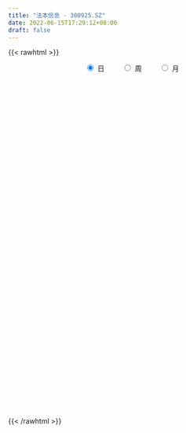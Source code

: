 ```yaml
---
title: "法本信息 - 300925.SZ"
date: 2022-06-15T17:29:12+08:00
draft: false
---
```

{{< rawhtml >}}
    <div style="text-align: center">
        <label style="padding: 1rem;"><input style="margin-right: .5rem" type="radio" name="period" value="D" checked onclick="period_change(this)">日</label>
        <label style="padding: 1rem;"><input style="margin-right: .5rem" type="radio" name="period" value="W" onclick="period_change(this)">周</label>
        <label style="padding: 1rem;"><input style="margin-right: .5rem" type="radio" name="period" value="M" onclick="period_change(this)">月</label>
    </div>
    <div id="chart" style="height: 700px;"></div> 
    <script type="text/javascript">
        const D_v = [207896.68,174817.12,148093.32,146045.21,165649.69,161108.95,150176.56,139137.5,108445.48,132037.61,100161.33,89205.32,120179.38,110803.03,100500.74,83157.66,73450.36,63884.73,59004.46,83730.38,90062.69,79339.69,71621.1,71728.54,57271.54,49380.94,49226.1,33245.66,37913.67,32388.9,42125.03,38982.48,42253.44,33109.61,24065.48,37296.5,38589.13,39607.46,24777.38,20858.02,27628.02,21598.95,38024.36,52899.05,54240.46,38709.6,31740.73,42705.75,23941.52,26447.12,29900.02,54252.5,37820.99,67567.23,46181.24,36465.46,29708.9,47194.31,35496.23,31283.47,38240.86,67479.76,42740.87,55737.25,50463.54,30950.82,28956.56,22575.37,21804.54,25069.6,16896.29,23294.7,27629.85,18425.0,20154.91,27046.75,13656.92,15040.49,13787.32,30206.22,15800.63,12204.84,12249.68,18734.75,13211.59,11597.52,16103.49,11303.65,22767.31,16037.0,20673.91,14384.1,13470.08,28335.27,23305.36,27908.78,24034.43,19356.02,22059.67,31735.79,22766.23,20660.29,28854.86,17201.53,32945.82,20774.18,80450.16,128494.94,148588.81,182882.13,128214.28,105859.19,97812.8,148048.11,143804.79,106037.55,92586.36,67436.59,71423.39,69164.38,89143.63,49835.66,38379.69,66922.3,45777.26,79552.86,64186.08,61814.45,59217.74,79361.58,47888.28,36988.89,26449.49,21540.68,42125.76,34445.0,71436.09,52763.13,35242.55,31370.76,30752.82,137239.99,207104.7,221593.45,162848.48,121630.95,134893.13,97024.18,93570.76,68677.55,96982.0,73741.74,106257.65,96053.12,66937.08,56590.32,41372.82,57562.02,45536.15,35106.53,46778.47,70161.35,73760.03,57550.5,54810.59,113260.3,87233.41,99490.92,69246.89,69170.35,110436.42,69424.5,61980.31,70260.51,52017.21,80097.7,62298.04,52563.59,47303.95,51294.4,33147.01,87034.75,64736.94,59597.49,79378.34,53235.06,70533.69,73066.11,84166.39,125189.6,70296.93,60555.98,107290.91,92774.01,64272.7,44483.15,66699.36,58617.71,52836.62,46737.3,36678.34,48482.08,30761.26,34144.37,114843.04,156916.32,199505.14,155229.34,152263.94,152351.9,138437.56,112755.12,83611.1,119594.66,77589.65,72996.35,155172.23,111159.75,86684.82,83003.68,51216.38,72112.34,96545.14,107683.27,66965.27,46716.22,42873.08,39376.21,40954.58,41337.77,29177.73,55621.39,51428.36,45071.28,59778.34,25719.68,23688.66,26649.87,41485.4,29258.67,31151.52,23226.68,27631.4,47131.06,32453.7,26551.39,33803.74,41595.01,46704.46,30014.91,21966.0,18771.98,36688.08,24263.34,46976.35,53058.98,65219.7,54882.45,82132.13,61044.41,63979.13,39008.11,47851.88,29634.66,21643.0,21401.83,31286.44,20951.54,25754.43,16548.89,15876.83,18815.66,20004.9,23551.41,34322.8,22151.8,23581.03,32433.51,16050.03,15776.3,13206.32,16047.01,26094.08,21546.11,18377.0,20928.31,21545.47,19919.83,23533.26,17288.22,25999.88,25569.21,36793.31,19241.76,17063.95,16328.59,13384.19,15127.4,13847.03,31913.58,87871.03,59839.69,68910.94,34353.59,22625.0,37940.87,69262.78,42753.26,25610.16,39890.75,28069.47,32034.92,17023.96,48652.23,24625.4,27616.35,19624.34,37597.96,47501.09,32206.9,27028.6,25947.25,20998.35,36548.93,28042.68,25164.06,27304.1,19003.95,15245.36,19316.78,20454.01,21979.44,19101.15,17170.34,20712.16,31589.94,21882.27,21365.81,21676.45,20280.68,22484.8,21384.67,24698.58,30248.48,20035.63,19925.05,21679.9,21851.02,19840.75,23543.03,23722.34]
const D_histogram = [0.0,-0.3771623932,-0.5342171184,-0.5349274915,-0.3923536186,0.1850836666,0.9807803185,1.2962479621,1.4686387256,0.8707963991,0.181388209,-0.1691153939,0.1729609686,0.3826128823,0.3665751544,0.0310334746,-0.1739034453,-0.4587862078,-0.5467778408,-0.3708477735,-0.7149794184,-0.8797537153,-0.8442480505,-1.0130851612,-1.165461701,-1.3555891717,-1.5831251552,-1.6813640178,-1.5855571458,-1.4882355704,-1.1868196753,-0.8631127442,-0.6387154697,-0.509845437,-0.3768823146,-0.202154337,-0.2154406134,-0.0352292144,0.0482123334,0.1354394606,0.1116680031,0.1616297986,0.2675822344,0.3494957822,0.4776219758,0.5094836753,0.4609464263,0.2556586348,0.1256746868,0.1036622787,0.1266294639,0.246495825,0.3813225309,0.6018284573,0.5880513544,0.5818890412,0.5475874945,0.6283014666,0.621641182,0.6127555406,0.4337038392,0.5284500153,0.5831433235,0.668524659,0.5967479594,0.4888587959,0.346922144,0.2515599911,0.2236388794,0.0921618315,0.0313717986,0.0633127698,0.0092436466,-0.0499728951,-0.1021776685,-0.2165793109,-0.2607275559,-0.3294095412,-0.3025420868,-0.2324593924,-0.2162918014,-0.1551378086,-0.103100952,-0.0024736891,0.0461203165,0.0849754545,0.029342086,0.0334828169,0.1079806023,0.1471205765,0.2140423444,0.2095037139,0.2250295284,0.2945624065,0.3508716352,0.397693713,0.4052142114,0.3542364304,0.3641845201,0.4135209262,0.3895662297,0.3844977751,0.2859952308,0.2266156236,0.1790375503,0.10456644,0.3328023015,0.9984220722,-0.2196438591,-0.7747773866,-1.1413541971,-1.4585504536,-1.5078635953,-1.2588065433,-1.0652200381,-0.9632612706,-0.9448567329,-0.854465553,-0.790030396,-0.7025978248,-0.7179665353,-0.6574808997,-0.5294254487,-0.3581429908,-0.2279179156,-0.0557054649,0.0688291449,0.2180599794,0.2678745009,0.3370323965,0.3111743693,0.2672517986,0.2602869893,0.2481786769,0.2897133256,0.3237421146,0.200573147,0.0506074388,-0.063735477,-0.1572695256,-0.1476218281,0.1524434306,0.6720662618,1.0293071922,1.1960504104,1.1815104028,1.0137624696,0.8681507426,0.7318572508,0.5794393322,0.430604218,0.2736047155,0.2371571834,0.1021408261,-0.0278229763,-0.1643361963,-0.2929564239,-0.2675440713,-0.229272415,-0.2233532764,-0.2796329509,-0.221338513,-0.2022726851,-0.1209028324,-0.0963694399,0.1027099921,0.193113923,0.2912713193,0.3559319896,0.3117955613,0.3708252645,0.3731533784,0.2757900118,0.2199728795,0.1715609566,0.1937549501,0.1603191093,0.0455396806,-0.022413764,-0.1505780608,-0.2028440726,-0.0977608178,-0.0556931886,0.0156367555,0.1111055284,0.1105088668,0.1286135611,0.0257333011,0.1471941243,0.206644702,0.254911632,0.2196673274,0.1283212841,0.1505357186,0.0790468223,0.0519494516,0.0680178008,-0.020043803,-0.1916843842,-0.2116322043,-0.21474597,-0.2634535191,-0.2463253149,-0.2163487717,-0.0677165442,0.1342478509,0.4149060742,0.6047853974,0.6785708006,0.7916007324,0.7817382568,0.7025189415,0.5842942574,0.3801172019,0.2212485292,0.1088129874,0.2736340051,0.2577166443,0.2334239641,0.0859223832,-0.0355412119,-0.0902021859,-0.0782235578,-0.2897694752,-0.4796947076,-0.6392754079,-0.6806694921,-0.6736212905,-0.6305773255,-0.6276942696,-0.5836097688,-0.4732003368,-0.3610287634,-0.333220332,-0.406850619,-0.4499288838,-0.4463233081,-0.3953981854,-0.4186907362,-0.4084686221,-0.3608906269,-0.3126300926,-0.2395938635,-0.1115534712,-0.0027204422,0.0692294777,0.122428554,0.0874168284,-0.0210310627,-0.0510735134,-0.0570850899,-0.0514183947,-0.0526517356,-0.0746178204,-0.0016817212,0.0158748954,0.1202941108,0.1540700866,0.2116459292,0.2838293457,0.1329085683,-0.0143093807,-0.1827271017,-0.2466971934,-0.2731946756,-0.248666279,-0.1743677858,-0.1419330443,-0.1313708901,-0.1379631979,-0.1278441456,-0.0851536289,-0.074507729,-0.0211555442,0.0753608197,0.1062701456,0.154184326,0.1179962261,0.1009219791,0.077985841,0.0836708432,0.1010627118,0.0646615607,-0.0017806515,-0.0727159467,-0.1521557894,-0.1973152407,-0.1983878768,-0.1489831733,-0.1525153511,-0.1695492654,-0.1063362241,-0.0067463189,0.0695953039,0.1214611881,0.145417774,0.1675248413,0.153746769,0.1478427377,0.1959861395,0.3056674552,0.367062933,0.4400874378,0.4370739516,0.3938594139,0.3529805704,0.4055251997,0.3100069307,0.241496334,0.0806355545,0.010539133,-0.0226299335,-0.055114006,-0.1708559224,-0.2685077808,-0.3758935047,-0.452261674,-0.6151972346,-0.63992953,-0.5599674204,-0.5155795552,-0.4123159259,-0.3053415558,-0.1849987874,-0.0864145952,-0.0026101871,0.0566943193,0.1133591199,0.1651405732,0.1909869052,0.1949583404,0.1998827148,0.2104342458,0.2202891355,0.2433667533,0.1689448802,0.1390367351,0.1159436915,0.1063648342,0.1176414758,0.1417688477,0.1685338321,0.2040993063,0.2485947623,0.2632412263,0.255258442,0.2067635261,0.2064231023,0.2051798681,0.1780794069,0.1511031481]
const D_fast = [0.0,-0.4714529915,-0.7620619963,-0.8965042422,-0.852018774,-0.2283105722,0.8125811594,1.4521107934,1.9916612384,1.6115180117,0.9674568738,0.5746744225,0.9599910271,1.2652961614,1.340902222,1.0131189109,0.7647061297,0.3651268153,0.1404407221,0.2236588459,-0.2992176536,-0.6839303793,-0.8594867271,-1.281595128,-1.7253370931,-2.2543618567,-2.877679129,-3.3962589961,-3.6968414106,-3.9715787278,-3.9668677514,-3.8589390065,-3.7942205993,-3.792811926,-3.7540693821,-3.6298799888,-3.6970264186,-3.5256223232,-3.4301276921,-3.3090406997,-3.3048951564,-3.2145259113,-3.0416779168,-2.8723904235,-2.6248587359,-2.4656261176,-2.39892676,-2.5402998929,-2.6388651691,-2.6349620075,-2.5803374564,-2.398847139,-2.1686898004,-1.7977267597,-1.6644910239,-1.5251810768,-1.4225857499,-1.1847964111,-1.0360464003,-0.8917431565,-0.9623688981,-0.7355102183,-0.5350310791,-0.2825185789,-0.2051082886,-0.1907827531,-0.2459888691,-0.2784610241,-0.250472416,-0.358909006,-0.4118560893,-0.3640869256,-0.4158451372,-0.4875549026,-0.5653040931,-0.7338505633,-0.8431806973,-0.9942150678,-1.0429831351,-1.0310152889,-1.0689206483,-1.0465511076,-1.020289489,-0.9202806484,-0.8601565636,-0.800057562,-0.848355409,-0.8358439739,-0.7343510379,-0.6584309195,-0.5379985656,-0.4901612676,-0.418378071,-0.2752045913,-0.1311774538,0.0150680523,0.1238921035,0.1614734301,0.2624676498,0.4151842875,0.4886211485,0.5796771376,0.552673401,0.5499476996,0.547129014,0.4987995137,0.8102359506,1.7254612393,0.4524843432,-0.296343531,-0.9482588907,-1.6300927606,-2.0563718011,-2.1220163849,-2.1947348892,-2.3335914394,-2.5514010849,-2.6746262933,-2.8076987353,-2.8959156202,-3.0907759646,-3.1946605539,-3.1989614651,-3.117214755,-3.0439691586,-2.8856830742,-2.7439411782,-2.5401953487,-2.4234122021,-2.2699962073,-2.2180606422,-2.1951702633,-2.1370633253,-2.0871269684,-1.9731639883,-1.8581996707,-1.9312253515,-2.0685392001,-2.1988159851,-2.3316674151,-2.3589251746,-2.0207490583,-1.3331096617,-0.7185419331,-0.2527861124,0.0280514807,0.1137441649,0.1851701236,0.2318409445,0.224282859,0.1830987993,0.0945004756,0.1173422394,0.0078610886,-0.1290584579,-0.306655727,-0.5085150606,-0.5499887258,-0.5690351732,-0.6189543537,-0.745142266,-0.7421824563,-0.7736847997,-0.722540655,-0.7220996226,-0.4973426926,-0.3586602809,-0.1876850548,-0.034041387,-0.000228925,0.1515070943,0.2471235528,0.2187076891,0.2178837767,0.2123620929,0.2829948239,0.2896387605,0.186244252,0.1126873664,-0.0531214456,-0.1560984756,-0.0754554253,-0.0473110933,0.0279280397,0.1511731948,0.1782037499,0.2284618344,0.1320148997,0.2902742539,0.4013860072,0.5133808452,0.5330533724,0.4737876502,0.5336360143,0.4819088236,0.4677988158,0.5008716152,0.4077990607,0.1882373834,0.1153815122,0.058581254,-0.0559896748,-0.1004427994,-0.1245534491,0.0071496424,0.2426760002,0.627060742,0.9681364145,1.2115645179,1.5224946329,1.7080667214,1.8044771416,1.8323260218,1.7231782668,1.6196217263,1.5343894314,1.7676189503,1.8161307507,1.8501940615,1.7241730763,1.5938241783,1.5166126579,1.5090353965,1.2250471102,0.9151982009,0.5957986486,0.3842371914,0.2228800704,0.108279704,-0.0457608075,-0.1475787489,-0.1554694011,-0.1335550185,-0.1890516702,-0.3643946119,-0.5199550976,-0.6279303489,-0.6758547726,-0.8038200074,-0.8957150488,-0.9383597104,-0.9682566992,-0.955118936,-0.8549669115,-0.746813993,-0.6575567037,-0.5737504889,-0.5869080074,-0.7006136642,-0.7434244932,-0.7637073422,-0.7708952456,-0.7852915204,-0.8259120603,-0.7533963914,-0.7318710509,-0.5973783078,-0.5250848104,-0.4145974856,-0.2714567326,-0.389150368,-0.5399456621,-0.7540451586,-0.8796895486,-0.9744856997,-1.0121238728,-0.9814173261,-0.9844658457,-1.006746414,-1.0478295213,-1.0696715053,-1.0482693959,-1.0562504282,-1.0081871295,-0.8928305607,-0.8353536984,-0.7488934365,-0.7555824799,-0.7474262321,-0.7508659099,-0.724263197,-0.6816056504,-0.7018414114,-0.7687287864,-0.8578430683,-0.9753218583,-1.0698101198,-1.1204797251,-1.1083208149,-1.1499818305,-1.2094030611,-1.1727740759,-1.0748707504,-0.9811303016,-0.8988991204,-0.838588091,-0.7745998134,-0.7499411934,-0.7188845403,-0.6217446036,-0.4356464241,-0.2824852131,-0.0994388487,0.0068161529,0.0620664687,0.1094327678,0.263358697,0.2453421607,0.2372056476,0.0965037566,0.0290421184,-0.0097844315,-0.0560470055,-0.2145029025,-0.379281706,-0.5806408062,-0.770074394,-1.0868092632,-1.2715239411,-1.3315536866,-1.4160607102,-1.4158760624,-1.3852370813,-1.3111440097,-1.2341634663,-1.151011605,-1.0775335188,-0.9925289382,-0.8994623416,-0.8258692833,-0.773158263,-0.7182632098,-0.6551031174,-0.5901759439,-0.5062566377,-0.5384422908,-0.5335912521,-0.5276983728,-0.5106860216,-0.469999011,-0.4104294272,-0.3415309848,-0.254940684,-0.1482965374,-0.0678397668,-0.0120079407,-0.008811975,0.0424533767,0.0925051095,0.1099245001,0.1207240283]
const D_slow = [0.0,-0.0942905983,-0.2278448779,-0.3615767507,-0.4596651554,-0.4133942388,-0.1681991591,0.1558628314,0.5230225128,0.7407216126,0.7860686648,0.7437898164,0.7870300585,0.8826832791,0.9743270677,0.9820854363,0.938609575,0.823913023,0.6872185628,0.5945066195,0.4157617649,0.195823336,-0.0152386766,-0.2685099669,-0.5598753921,-0.8987726851,-1.2945539738,-1.7148949783,-2.1112842648,-2.4833431574,-2.7800480762,-2.9958262622,-3.1555051297,-3.2829664889,-3.3771870676,-3.4277256518,-3.4815858052,-3.4903931088,-3.4783400254,-3.4444801603,-3.4165631595,-3.3761557098,-3.3092601512,-3.2218862057,-3.1024807117,-2.9751097929,-2.8598731863,-2.7959585276,-2.7645398559,-2.7386242863,-2.7069669203,-2.645342964,-2.5500123313,-2.399555217,-2.2525423784,-2.1070701181,-1.9701732444,-1.8130978778,-1.6576875823,-1.5044986971,-1.3960727373,-1.2639602335,-1.1181744026,-0.9510432379,-0.801856248,-0.679641549,-0.592911013,-0.5300210153,-0.4741112954,-0.4510708375,-0.4432278879,-0.4273996954,-0.4250887838,-0.4375820076,-0.4631264247,-0.5172712524,-0.5824531414,-0.6648055267,-0.7404410484,-0.7985558965,-0.8526288468,-0.891413299,-0.917188537,-0.9178069593,-0.9062768801,-0.8850330165,-0.877697495,-0.8693267908,-0.8423316402,-0.8055514961,-0.75204091,-0.6996649815,-0.6434075994,-0.5697669978,-0.482049089,-0.3826256607,-0.2813221079,-0.1927630003,-0.1017168703,0.0016633613,0.0990549187,0.1951793625,0.2666781702,0.3233320761,0.3680914637,0.3942330737,0.477433649,0.7270391671,0.6721282023,0.4784338557,0.1930953064,-0.171542307,-0.5485082058,-0.8632098416,-1.1295148512,-1.3703301688,-1.606544352,-1.8201607403,-2.0176683393,-2.1933177955,-2.3728094293,-2.5371796542,-2.6695360164,-2.7590717641,-2.816051243,-2.8299776093,-2.812770323,-2.7582553282,-2.691286703,-2.6070286038,-2.5292350115,-2.4624220619,-2.3973503145,-2.3353056453,-2.2628773139,-2.1819417853,-2.1317984985,-2.1191466388,-2.1350805081,-2.1743978895,-2.2113033465,-2.1731924889,-2.0051759234,-1.7478491254,-1.4488365228,-1.1534589221,-0.9000183047,-0.682980619,-0.5000163063,-0.3551564733,-0.2475054187,-0.1791042399,-0.119814944,-0.0942797375,-0.1012354816,-0.1423195307,-0.2155586367,-0.2824446545,-0.3397627582,-0.3956010773,-0.4655093151,-0.5208439433,-0.5714121146,-0.6016378227,-0.6257301827,-0.6000526846,-0.5517742039,-0.4789563741,-0.3899733767,-0.3120244863,-0.2193181702,-0.1260298256,-0.0570823227,-0.0020891028,0.0408011364,0.0892398739,0.1293196512,0.1407045714,0.1351011304,0.0974566152,0.046745597,0.0223053925,0.0083820954,0.0122912843,0.0400676664,0.0676948831,0.0998482733,0.1062815986,0.1430801297,0.1947413052,0.2584692132,0.313386045,0.3454663661,0.3831002957,0.4028620013,0.4158493642,0.4328538144,0.4278428636,0.3799217676,0.3270137165,0.273327224,0.2074638442,0.1458825155,0.0917953226,0.0748661865,0.1084281493,0.2121546678,0.3633510172,0.5329937173,0.7308939004,0.9263284646,1.1019582,1.2480317644,1.3430610648,1.3983731971,1.425576444,1.4939849453,1.5584141063,1.6167700974,1.6382506932,1.6293653902,1.6068148437,1.5872589543,1.5148165855,1.3948929085,1.2350740566,1.0649066835,0.8965013609,0.7388570295,0.5819334621,0.4360310199,0.3177309357,0.2274737449,0.1441686619,0.0424560071,-0.0700262138,-0.1816070409,-0.2804565872,-0.3851292712,-0.4872464268,-0.5774690835,-0.6556266066,-0.7155250725,-0.7434134403,-0.7440935509,-0.7267861814,-0.6961790429,-0.6743248358,-0.6795826015,-0.6923509798,-0.7066222523,-0.719476851,-0.7326397849,-0.7512942399,-0.7517146702,-0.7477459464,-0.7176724187,-0.679154897,-0.6262434147,-0.5552860783,-0.5220589362,-0.5256362814,-0.5713180569,-0.6329923552,-0.7012910241,-0.7634575938,-0.8070495403,-0.8425328014,-0.8753755239,-0.9098663234,-0.9418273598,-0.963115767,-0.9817426992,-0.9870315853,-0.9681913804,-0.941623844,-0.9030777625,-0.873578706,-0.8483482112,-0.8288517509,-0.8079340401,-0.7826683622,-0.766502972,-0.7669481349,-0.7851271216,-0.8231660689,-0.8724948791,-0.9220918483,-0.9593376416,-0.9974664794,-1.0398537957,-1.0664378518,-1.0681244315,-1.0507256055,-1.0203603085,-0.984005865,-0.9421246547,-0.9036879624,-0.866727278,-0.8177307431,-0.7413138793,-0.6495481461,-0.5395262866,-0.4302577987,-0.3317929452,-0.2435478026,-0.1421665027,-0.06466477,-0.0042906865,0.0158682021,0.0185029854,0.012845502,-0.0009329995,-0.0436469801,-0.1107739253,-0.2047473015,-0.31781272,-0.4716120286,-0.6315944111,-0.7715862662,-0.900481155,-1.0035601365,-1.0798955255,-1.1261452223,-1.1477488711,-1.1484014179,-1.1342278381,-1.1058880581,-1.0646029148,-1.0168561885,-0.9681166034,-0.9181459247,-0.8655373632,-0.8104650793,-0.749623391,-0.707387171,-0.6726279872,-0.6436420643,-0.6170508558,-0.5876404868,-0.5521982749,-0.5100648169,-0.4590399903,-0.3968912997,-0.3310809931,-0.2672663827,-0.2155755011,-0.1639697256,-0.1126747585,-0.0681549068,-0.0303791198]
const D_data = [['2020-12-30', 36.0, 53.01, 36.0, 78.88],['2020-12-31', 46.0, 47.1, 45.52, 51.96],['2021-01-04', 47.0, 48.02, 46.0, 51.0],['2021-01-05', 45.0, 49.08, 43.15, 50.2],['2021-01-06', 47.3, 50.83, 46.2, 57.3],['2021-01-07', 49.5, 58.09, 49.1, 60.9],['2021-01-08', 57.51, 64.98, 54.7, 67.7],['2021-01-11', 64.08, 62.89, 61.0, 70.7],['2021-01-12', 62.88, 63.58, 59.88, 66.46],['2021-01-13', 62.3, 53.8, 53.51, 66.49],['2021-01-14', 52.43, 49.69, 49.13, 54.48],['2021-01-15', 49.0, 51.23, 47.3, 53.0],['2021-01-18', 50.38, 60.0, 50.0, 61.26],['2021-01-19', 58.51, 60.18, 57.45, 61.58],['2021-01-20', 60.86, 58.31, 55.58, 60.88],['2021-01-21', 56.52, 53.65, 53.51, 56.87],['2021-01-22', 52.66, 53.9, 52.16, 56.65],['2021-01-25', 52.4, 51.44, 50.05, 53.3],['2021-01-26', 51.0, 52.6, 50.61, 54.32],['2021-01-27', 51.8, 55.87, 51.5, 56.49],['2021-01-28', 54.73, 48.53, 48.0, 56.14],['2021-01-29', 48.56, 48.8, 44.87, 49.9],['2021-02-01', 47.55, 50.28, 47.55, 51.66],['2021-02-02', 50.0, 46.59, 46.5, 51.99],['2021-02-03', 46.0, 44.99, 44.01, 46.89],['2021-02-04', 45.7, 42.47, 42.1, 45.7],['2021-02-05', 42.21, 39.53, 39.5, 43.19],['2021-02-08', 39.06, 38.74, 38.41, 40.49],['2021-02-09', 38.87, 39.58, 38.38, 40.22],['2021-02-10', 39.28, 38.56, 38.01, 39.9],['2021-02-18', 39.01, 40.75, 39.01, 41.53],['2021-02-19', 40.3, 41.49, 39.66, 41.86],['2021-02-22', 41.65, 40.69, 40.46, 42.68],['2021-02-23', 40.25, 39.53, 38.41, 40.49],['2021-02-24', 39.67, 39.46, 38.81, 40.43],['2021-02-25', 39.85, 40.1, 39.15, 40.75],['2021-02-26', 39.0, 37.52, 37.44, 39.0],['2021-03-01', 37.56, 39.8, 37.56, 40.5],['2021-03-02', 39.82, 38.81, 38.31, 40.15],['2021-03-03', 38.55, 38.9, 38.47, 39.66],['2021-03-04', 38.59, 37.29, 37.04, 38.68],['2021-03-05', 36.98, 37.91, 36.78, 38.25],['2021-03-08', 38.01, 38.73, 38.01, 39.33],['2021-03-09', 38.92, 38.72, 36.5, 40.25],['2021-03-10', 39.2, 39.75, 38.9, 40.8],['2021-03-11', 39.17, 38.94, 37.5, 39.17],['2021-03-12', 38.9, 37.86, 37.83, 39.57],['2021-03-15', 37.33, 35.09, 35.0, 37.35],['2021-03-16', 35.26, 34.88, 34.3, 35.54],['2021-03-17', 34.5, 35.52, 34.0, 35.77],['2021-03-18', 35.5, 35.79, 34.82, 35.88],['2021-03-19', 35.27, 37.16, 35.03, 37.79],['2021-03-22', 36.99, 37.92, 36.82, 38.12],['2021-03-23', 37.78, 40.0, 37.37, 40.29],['2021-03-24', 39.01, 37.77, 37.41, 39.36],['2021-03-25', 37.2, 37.97, 37.2, 39.42],['2021-03-26', 37.53, 37.67, 37.27, 38.35],['2021-03-29', 37.77, 39.44, 37.33, 39.99],['2021-03-30', 38.83, 38.8, 37.89, 39.5],['2021-03-31', 38.61, 39.0, 38.36, 39.51],['2021-04-01', 38.59, 36.57, 36.1, 38.6],['2021-04-02', 36.69, 39.97, 36.21, 40.44],['2021-04-06', 40.16, 40.15, 39.15, 40.54],['2021-04-07', 39.72, 41.27, 39.48, 41.65],['2021-04-08', 40.88, 39.72, 39.55, 41.88],['2021-04-09', 39.31, 39.11, 38.77, 40.17],['2021-04-12', 39.1, 38.25, 38.15, 39.69],['2021-04-13', 38.05, 38.35, 37.6, 38.95],['2021-04-14', 38.2, 38.98, 37.81, 39.21],['2021-04-15', 38.88, 37.31, 37.06, 38.95],['2021-04-16', 37.41, 37.66, 37.12, 38.07],['2021-04-19', 37.69, 38.72, 37.37, 38.88],['2021-04-20', 38.7, 37.55, 37.5, 38.97],['2021-04-21', 37.35, 37.1, 36.67, 37.98],['2021-04-22', 37.27, 36.76, 36.42, 37.37],['2021-04-23', 36.76, 35.33, 35.02, 36.93],['2021-04-26', 35.43, 35.51, 35.12, 35.81],['2021-04-27', 35.51, 34.57, 34.35, 35.52],['2021-04-28', 34.57, 35.3, 34.18, 35.3],['2021-04-29', 36.4, 35.78, 35.77, 37.29],['2021-04-30', 35.2, 35.04, 34.5, 35.84],['2021-05-06', 34.8, 35.54, 34.8, 35.8],['2021-05-07', 35.4, 35.5, 35.2, 35.86],['2021-05-10', 35.9, 36.35, 35.61, 36.92],['2021-05-11', 35.85, 35.99, 35.58, 36.38],['2021-05-12', 36.1, 36.03, 35.55, 36.13],['2021-05-13', 35.73, 34.72, 34.66, 36.1],['2021-05-14', 34.72, 35.23, 34.61, 35.45],['2021-05-17', 35.24, 36.26, 34.66, 36.95],['2021-05-18', 35.65, 36.11, 35.65, 36.58],['2021-05-19', 36.13, 36.78, 35.76, 36.94],['2021-05-20', 36.55, 36.12, 35.81, 36.83],['2021-05-21', 36.13, 36.48, 36.12, 36.77],['2021-05-24', 36.94, 37.51, 36.07, 38.22],['2021-05-25', 37.3, 37.87, 37.14, 38.09],['2021-05-26', 37.65, 38.27, 37.51, 38.75],['2021-05-27', 38.13, 38.2, 37.91, 38.6],['2021-05-28', 37.98, 37.62, 37.43, 38.2],['2021-05-31', 37.46, 38.54, 37.41, 38.56],['2021-06-01', 38.68, 39.5, 38.3, 39.92],['2021-06-02', 39.13, 38.98, 38.92, 39.87],['2021-06-03', 39.4, 39.47, 39.0, 39.7],['2021-06-04', 38.85, 38.32, 37.61, 38.85],['2021-06-07', 38.25, 38.63, 38.19, 38.75],['2021-06-08', 39.08, 38.7, 38.67, 40.22],['2021-06-09', 39.03, 38.2, 37.9, 39.35],['2021-06-10', 38.55, 42.65, 38.2, 45.66],['2021-06-11', 43.12, 51.18, 42.8, 51.18],['2021-06-15', 27.8, 26.48, 25.87, 28.87],['2021-06-16', 26.1, 29.66, 25.8, 31.19],['2021-06-17', 28.02, 28.8, 27.18, 29.5],['2021-06-18', 27.97, 26.52, 26.5, 28.28],['2021-06-21', 26.41, 27.64, 26.41, 28.51],['2021-06-22', 27.74, 30.71, 26.76, 31.5],['2021-06-23', 30.05, 30.14, 28.88, 32.85],['2021-06-24', 30.0, 28.8, 28.58, 31.48],['2021-06-25', 28.43, 27.1, 26.92, 28.78],['2021-06-28', 27.1, 27.33, 26.56, 28.27],['2021-06-29', 27.05, 26.49, 26.44, 28.29],['2021-06-30', 26.01, 26.29, 25.6, 27.13],['2021-07-01', 26.29, 24.3, 24.24, 26.46],['2021-07-02', 24.59, 24.47, 24.08, 25.15],['2021-07-05', 24.56, 24.98, 24.4, 24.99],['2021-07-06', 24.81, 25.59, 24.28, 25.94],['2021-07-07', 25.08, 25.26, 24.83, 25.47],['2021-07-08', 25.27, 26.09, 24.58, 26.48],['2021-07-09', 25.71, 25.9, 25.61, 26.48],['2021-07-12', 25.9, 26.67, 25.73, 26.94],['2021-07-13', 26.75, 25.77, 25.57, 26.75],['2021-07-14', 25.78, 26.2, 24.89, 27.27],['2021-07-15', 25.8, 25.02, 24.9, 25.86],['2021-07-16', 25.22, 24.48, 24.35, 25.34],['2021-07-19', 24.24, 24.67, 24.12, 24.79],['2021-07-20', 24.4, 24.42, 24.22, 24.69],['2021-07-21', 24.49, 25.06, 24.49, 25.36],['2021-07-22', 24.6, 25.1, 24.56, 25.31],['2021-07-23', 24.98, 22.79, 22.76, 25.28],['2021-07-26', 22.82, 21.51, 20.86, 22.93],['2021-07-27', 21.75, 20.93, 20.78, 21.87],['2021-07-28', 20.9, 20.23, 19.8, 21.11],['2021-07-29', 20.35, 20.86, 20.35, 21.17],['2021-07-30', 20.96, 25.03, 20.65, 25.03],['2021-08-02', 25.83, 30.04, 25.0, 30.04],['2021-08-03', 30.1, 30.8, 28.17, 31.75],['2021-08-04', 29.0, 30.5, 28.58, 30.5],['2021-08-05', 30.0, 29.41, 29.0, 30.43],['2021-08-06', 29.49, 27.73, 26.67, 29.49],['2021-08-09', 28.56, 27.8, 26.68, 28.72],['2021-08-10', 27.8, 27.71, 27.0, 28.5],['2021-08-11', 27.15, 27.19, 26.5, 27.48],['2021-08-12', 27.26, 26.78, 26.66, 28.27],['2021-08-13', 26.98, 26.1, 25.92, 27.11],['2021-08-16', 26.36, 27.27, 25.83, 27.94],['2021-08-17', 27.33, 25.69, 25.5, 27.69],['2021-08-18', 25.6, 25.05, 24.68, 25.9],['2021-08-19', 25.0, 24.15, 24.01, 25.38],['2021-08-20', 24.02, 23.32, 23.15, 24.21],['2021-08-23', 23.32, 24.71, 23.32, 25.3],['2021-08-24', 24.78, 24.8, 24.23, 24.99],['2021-08-25', 24.71, 24.28, 23.91, 24.94],['2021-08-26', 24.47, 23.1, 22.53, 24.47],['2021-08-27', 23.31, 24.27, 22.7, 24.53],['2021-08-30', 24.27, 23.74, 23.58, 25.78],['2021-08-31', 23.61, 24.58, 23.2, 24.66],['2021-09-01', 24.58, 23.98, 23.44, 25.1],['2021-09-02', 24.59, 26.69, 24.16, 27.18],['2021-09-03', 25.79, 26.15, 25.24, 26.7],['2021-09-06', 26.02, 26.88, 25.73, 28.44],['2021-09-07', 26.5, 27.1, 26.28, 27.69],['2021-09-08', 27.05, 26.01, 25.88, 27.28],['2021-09-09', 26.33, 27.58, 25.89, 28.5],['2021-09-10', 27.09, 27.31, 26.51, 27.39],['2021-09-13', 27.23, 26.05, 25.95, 27.24],['2021-09-14', 26.14, 26.35, 25.88, 27.8],['2021-09-15', 25.81, 26.32, 25.5, 26.7],['2021-09-16', 26.1, 27.29, 25.8, 27.31],['2021-09-17', 27.8, 26.72, 26.52, 28.28],['2021-09-22', 25.98, 25.4, 25.03, 26.47],['2021-09-23', 25.6, 25.52, 24.65, 25.97],['2021-09-24', 25.48, 24.18, 23.91, 25.94],['2021-09-27', 24.66, 24.51, 23.55, 24.98],['2021-09-28', 24.96, 26.51, 24.13, 28.94],['2021-09-29', 26.19, 26.06, 25.64, 27.8],['2021-09-30', 26.06, 26.72, 25.67, 27.17],['2021-10-08', 26.87, 27.53, 26.73, 28.23],['2021-10-11', 27.6, 26.68, 26.66, 27.88],['2021-10-12', 26.25, 27.07, 26.03, 27.76],['2021-10-13', 27.09, 25.4, 24.83, 27.2],['2021-10-14', 25.1, 28.35, 24.78, 28.58],['2021-10-15', 27.36, 28.23, 27.11, 29.37],['2021-10-18', 28.22, 28.6, 27.71, 28.78],['2021-10-19', 28.1, 27.82, 27.52, 28.49],['2021-10-20', 28.68, 26.96, 26.96, 29.85],['2021-10-21', 27.23, 28.36, 26.6, 28.66],['2021-10-22', 27.91, 27.2, 27.02, 28.16],['2021-10-25', 27.04, 27.6, 26.26, 27.64],['2021-10-26', 27.49, 28.22, 27.12, 28.54],['2021-10-27', 28.19, 26.8, 26.4, 28.35],['2021-10-28', 26.68, 25.02, 25.02, 27.27],['2021-10-29', 25.27, 26.29, 25.27, 26.85],['2021-11-01', 26.34, 26.31, 25.96, 26.62],['2021-11-02', 26.14, 25.44, 25.32, 26.51],['2021-11-03', 25.5, 26.0, 25.45, 26.2],['2021-11-04', 26.0, 26.12, 25.82, 26.78],['2021-11-05', 26.11, 27.99, 26.01, 28.55],['2021-11-08', 29.01, 29.65, 28.31, 30.64],['2021-11-09', 29.6, 32.19, 29.45, 35.0],['2021-11-10', 31.7, 32.78, 31.2, 33.28],['2021-11-11', 32.25, 32.62, 31.75, 33.79],['2021-11-12', 32.96, 34.3, 32.77, 35.58],['2021-11-15', 33.81, 33.79, 33.52, 35.48],['2021-11-16', 33.5, 33.42, 32.94, 34.34],['2021-11-17', 33.21, 33.08, 32.36, 33.4],['2021-11-18', 33.4, 31.7, 31.06, 34.57],['2021-11-19', 31.2, 31.72, 30.79, 31.97],['2021-11-22', 31.99, 31.9, 30.79, 32.34],['2021-11-23', 32.21, 35.88, 31.43, 36.48],['2021-11-24', 35.5, 34.45, 34.22, 35.85],['2021-11-25', 34.51, 34.66, 34.0, 35.22],['2021-11-26', 34.6, 33.01, 32.52, 34.73],['2021-11-29', 32.19, 32.86, 32.04, 33.4],['2021-11-30', 33.0, 33.4, 32.56, 34.21],['2021-12-01', 33.26, 34.28, 32.9, 34.9],['2021-12-02', 34.1, 31.01, 31.0, 34.1],['2021-12-03', 31.08, 30.09, 30.0, 31.5],['2021-12-06', 30.15, 29.26, 29.01, 30.16],['2021-12-07', 29.49, 29.83, 28.95, 29.85],['2021-12-08', 30.0, 29.94, 29.41, 30.14],['2021-12-09', 29.91, 30.12, 29.31, 30.18],['2021-12-10', 29.99, 29.33, 29.11, 29.99],['2021-12-13', 29.56, 29.56, 29.23, 29.79],['2021-12-14', 29.51, 30.44, 29.29, 30.57],['2021-12-15', 30.24, 30.77, 30.01, 31.18],['2021-12-16', 30.77, 29.84, 29.6, 30.78],['2021-12-17', 29.62, 28.16, 27.8, 29.72],['2021-12-20', 27.81, 27.88, 27.58, 28.55],['2021-12-21', 27.92, 27.98, 27.87, 28.35],['2021-12-22', 28.15, 28.35, 27.88, 28.78],['2021-12-23', 28.18, 27.12, 27.11, 28.36],['2021-12-24', 27.12, 27.11, 26.56, 27.5],['2021-12-27', 26.96, 27.35, 25.6, 27.37],['2021-12-28', 27.21, 27.26, 27.11, 27.77],['2021-12-29', 27.27, 27.58, 26.59, 27.66],['2021-12-30', 27.46, 28.57, 27.33, 29.5],['2021-12-31', 28.41, 28.82, 28.16, 29.08],['2022-01-04', 28.9, 28.77, 28.3, 29.28],['2022-01-05', 28.77, 28.85, 28.42, 29.06],['2022-01-06', 27.96, 27.78, 26.69, 27.96],['2022-01-07', 27.8, 26.4, 26.39, 28.13],['2022-01-10', 26.19, 26.88, 25.89, 27.28],['2022-01-11', 26.88, 26.94, 26.54, 27.28],['2022-01-12', 26.95, 26.94, 26.85, 27.25],['2022-01-13', 27.03, 26.72, 26.5, 27.56],['2022-01-14', 26.51, 26.24, 26.24, 26.98],['2022-01-17', 26.41, 27.43, 26.41, 27.75],['2022-01-18', 27.39, 26.88, 26.77, 28.15],['2022-01-19', 26.72, 28.25, 26.46, 28.25],['2022-01-20', 28.0, 27.75, 27.01, 28.1],['2022-01-21', 27.4, 28.35, 27.23, 29.33],['2022-01-24', 28.03, 29.0, 27.95, 29.06],['2022-01-25', 28.78, 26.08, 26.0, 28.78],['2022-01-26', 26.07, 25.29, 24.57, 26.49],['2022-01-27', 25.13, 24.01, 23.2, 25.29],['2022-01-28', 24.0, 24.43, 23.88, 24.95],['2022-02-07', 25.02, 24.35, 24.07, 25.38],['2022-02-08', 24.34, 24.67, 23.73, 24.67],['2022-02-09', 24.63, 25.28, 24.52, 25.43],['2022-02-10', 25.28, 24.8, 24.6, 25.52],['2022-02-11', 25.0, 24.41, 24.02, 25.07],['2022-02-14', 24.3, 23.97, 23.78, 24.46],['2022-02-15', 24.0, 23.95, 23.68, 24.2],['2022-02-16', 24.09, 24.28, 24.02, 24.52],['2022-02-17', 24.01, 23.82, 23.76, 24.39],['2022-02-18', 23.8, 24.35, 23.79, 24.5],['2022-02-21', 24.35, 25.18, 24.35, 25.48],['2022-02-22', 25.01, 24.64, 24.47, 25.15],['2022-02-23', 24.66, 25.04, 24.37, 25.18],['2022-02-24', 24.9, 24.0, 23.66, 25.19],['2022-02-25', 24.5, 24.06, 23.97, 24.52],['2022-02-28', 24.18, 23.83, 23.65, 24.39],['2022-03-01', 23.83, 24.09, 23.7, 24.14],['2022-03-02', 24.09, 24.26, 23.81, 24.26],['2022-03-03', 24.41, 23.49, 23.4, 24.49],['2022-03-04', 23.24, 22.75, 22.72, 23.64],['2022-03-07', 22.6, 22.18, 22.0, 22.84],['2022-03-08', 22.38, 21.46, 21.28, 22.42],['2022-03-09', 21.73, 21.29, 20.22, 21.94],['2022-03-10', 21.8, 21.43, 21.3, 21.99],['2022-03-11', 21.19, 21.92, 20.91, 21.98],['2022-03-14', 21.7, 21.12, 21.11, 22.16],['2022-03-15', 20.91, 20.62, 20.62, 21.36],['2022-03-16', 20.88, 21.49, 20.52, 21.5],['2022-03-17', 21.56, 22.19, 21.56, 22.62],['2022-03-18', 22.25, 22.25, 22.05, 22.49],['2022-03-21', 22.33, 22.22, 21.95, 22.43],['2022-03-22', 22.24, 22.04, 21.88, 22.33],['2022-03-23', 22.17, 22.13, 21.8, 22.28],['2022-03-24', 22.0, 21.7, 21.6, 22.08],['2022-03-25', 21.8, 21.74, 21.71, 22.17],['2022-03-28', 21.74, 22.55, 21.25, 22.8],['2022-03-29', 22.45, 23.84, 22.22, 24.28],['2022-03-30', 24.18, 23.87, 23.66, 24.99],['2022-03-31', 24.0, 24.62, 23.69, 24.88],['2022-04-01', 24.6, 24.14, 23.73, 24.6],['2022-04-06', 23.78, 23.79, 23.65, 24.44],['2022-04-07', 23.79, 23.85, 23.18, 24.27],['2022-04-08', 23.78, 25.33, 23.55, 25.7],['2022-04-11', 24.84, 23.63, 23.2, 24.98],['2022-04-12', 23.62, 23.74, 23.06, 23.95],['2022-04-13', 23.7, 22.09, 21.86, 23.74],['2022-04-14', 22.37, 22.64, 22.31, 23.21],['2022-04-15', 22.48, 22.82, 22.48, 23.55],['2022-04-18', 22.82, 22.62, 21.82, 22.85],['2022-04-19', 22.53, 21.08, 20.8, 22.53],['2022-04-20', 21.11, 20.54, 20.43, 21.37],['2022-04-21', 20.37, 19.58, 19.52, 20.68],['2022-04-22', 19.6, 19.1, 18.73, 19.8],['2022-04-25', 18.84, 16.88, 16.8, 18.85],['2022-04-26', 17.9, 17.52, 17.2, 18.8],['2022-04-27', 17.2, 18.4, 17.0, 18.48],['2022-04-28', 18.1, 17.74, 17.5, 18.36],['2022-04-29', 17.98, 18.37, 17.85, 18.5],['2022-05-05', 18.18, 18.55, 18.1, 18.88],['2022-05-06', 18.0, 18.98, 17.87, 19.73],['2022-05-09', 19.4, 19.03, 18.97, 19.65],['2022-05-10', 18.61, 19.14, 18.61, 19.44],['2022-05-11', 19.3, 19.08, 19.08, 19.74],['2022-05-12', 19.1, 19.27, 19.0, 19.47],['2022-05-13', 19.3, 19.46, 19.19, 19.54],['2022-05-16', 19.57, 19.34, 19.2, 19.57],['2022-05-17', 19.45, 19.16, 18.83, 19.45],['2022-05-18', 19.2, 19.22, 19.1, 19.58],['2022-05-19', 18.85, 19.37, 18.75, 19.38],['2022-05-20', 19.35, 19.47, 19.26, 19.58],['2022-05-23', 19.65, 19.8, 19.55, 19.95],['2022-05-24', 19.82, 18.5, 18.5, 19.82],['2022-05-25', 18.45, 18.8, 18.45, 18.99],['2022-05-26', 19.0, 18.75, 18.0, 19.18],['2022-05-27', 18.7, 18.83, 18.67, 19.18],['2022-05-30', 18.95, 19.1, 18.65, 19.14],['2022-05-31', 19.13, 19.38, 18.75, 19.63],['2022-06-01', 19.2, 19.6, 19.07, 19.74],['2022-06-02', 19.6, 19.96, 19.3, 20.1],['2022-06-06', 19.84, 20.41, 19.84, 20.57],['2022-06-07', 20.44, 20.35, 20.15, 20.65],['2022-06-08', 20.4, 20.25, 19.86, 20.75],['2022-06-09', 20.26, 19.74, 19.52, 20.26],['2022-06-10', 19.9, 20.35, 19.75, 20.38],['2022-06-13', 20.34, 20.48, 20.08, 20.64],['2022-06-14', 20.32, 20.22, 19.54, 20.33],['2022-06-15', 20.26, 20.2, 20.07, 20.6]]
const W_v = [382713.8,771073.73,568987.24,488091.17,376021.95,299228.22,103548.23,81107.51,175314.16,134469.83,215614.2,177246.91,217743.82,219694.63,179892.48,115302.36,116551.21,88491.58,24454.52,70951.0,87332.4,122939.86,126076.84,279866.63,565544.4099999999,588289.61,347003.65,294818.19,285270.94,195997.02,287369.25,848070.71,429996.23,367210.99,255144.52,386614.83,417769.08,326653.77,151161.94,244516.19,79378.34,406190.85,395190.53,269374.14,264909.09,816266.64,531988.0900000001,509016.83,394522.4,211257.86,241077.1,146802.28,161594.36,148654.6,131704.31,302269.61,241518.19,121037.24,94797.69,128539.17,92669.82,104303.87,124892.38,75751.16,282888.83,129828.65,168358.56,137542.28,170281.8,57547.28,114760.15,98021.72,117226.63,88848.73,113740.08,67106.12]
const W_histogram = [0.0,1.1410598291,0.9163441985,0.8931644401,0.4996196329,-0.3726909349,-0.9688185971,-1.1094931452,-1.3951372336,-1.4752466721,-1.4470488912,-1.3906277821,-1.2390856302,-0.9188097965,-0.7091340126,-0.6158079102,-0.6550558358,-0.6436601139,-0.5517890378,-0.4596228583,-0.2740527946,-0.0460621964,0.16859034,1.1392689376,0.1358900769,-0.4417428633,-0.9260939148,-1.0653767326,-1.1605281642,-1.2376165932,-1.0457181819,-0.6635441336,-0.4569613303,-0.4436139357,-0.3130314721,-0.0557497977,0.2216357041,0.3848948248,0.3427417303,0.4974625282,0.6559309717,0.7999262468,0.815073798,0.754468434,0.8144041599,1.2390940145,1.2999785691,1.3736567858,1.1796882818,0.9632895535,0.7158152002,0.4678628938,0.4076794831,0.2038447569,0.0644208391,0.1173964691,-0.0969007451,-0.2183758405,-0.2773588889,-0.3081270496,-0.3839894808,-0.4526316247,-0.4380897688,-0.4247804439,-0.22626378,0.001227012,-0.0011753698,-0.2247610966,-0.383932435,-0.4079953288,-0.3534798429,-0.2817593926,-0.2438542033,-0.1156177592,0.0155526443,0.1071888411]
const W_fast = [0.0,1.4263247863,1.4306952054,1.630806557,1.3621666581,0.3966833565,-0.441648955,-0.8596967893,-1.4941251862,-1.9430462927,-2.2766107346,-2.567846571,-2.7260758267,-2.6355024421,-2.6031101614,-2.6637360365,-2.8667479211,-3.0162672276,-3.062343411,-3.085082946,-2.9680260809,-2.7515510319,-2.4947509104,-1.2392550784,-2.20866142,-2.8967300759,-3.6126046061,-4.0182316072,-4.4035150797,-4.790007657,-4.8595387913,-4.6432507763,-4.5509083056,-4.6484643949,-4.5961397994,-4.3527955744,-4.0200011466,-3.7605183197,-3.7169859816,-3.4378995517,-3.1154483653,-2.7714715284,-2.5525555277,-2.4245437833,-2.1610070173,-1.4265436592,-1.0406644622,-0.6235720491,-0.5226184827,-0.4981948226,-0.5667153758,-0.6977019588,-0.6559654987,-0.8088390356,-0.9321577437,-0.8498329965,-1.0883553968,-1.2644244524,-1.3927472231,-1.5005471462,-1.6724069476,-1.8542069977,-1.949187584,-2.04207337,-1.9001226511,-1.6723251061,-1.6750213303,-1.9547973313,-2.2099517784,-2.3360135045,-2.3698679793,-2.3685873771,-2.3916457387,-2.2923137343,-2.1572551698,-2.0388217626]
const W_slow = [0.0,0.2852649573,0.5143510069,0.7376421169,0.8625470252,0.7693742914,0.5271696421,0.2497963558,-0.0989879526,-0.4677996206,-0.8295618434,-1.1772187889,-1.4869901965,-1.7166926456,-1.8939761488,-2.0479281263,-2.2116920852,-2.3726071137,-2.5105543732,-2.6254600877,-2.6939732864,-2.7054888355,-2.6633412505,-2.3785240161,-2.3445514968,-2.4549872127,-2.6865106913,-2.9528548745,-3.2429869155,-3.5523910638,-3.8138206093,-3.9797066427,-4.0939469753,-4.2048504592,-4.2831083273,-4.2970457767,-4.2416368507,-4.1454131445,-4.0597277119,-3.9353620799,-3.7713793369,-3.5713977752,-3.3676293257,-3.1790122173,-2.9754111773,-2.6656376736,-2.3406430314,-1.9972288349,-1.7023067645,-1.4614843761,-1.282530576,-1.1655648526,-1.0636449818,-1.0126837926,-0.9965785828,-0.9672294655,-0.9914546518,-1.0460486119,-1.1153883341,-1.1924200966,-1.2884174668,-1.4015753729,-1.5110978151,-1.6172929261,-1.6738588711,-1.6735521181,-1.6738459606,-1.7300362347,-1.8260193434,-1.9280181757,-2.0163881364,-2.0868279845,-2.1477915353,-2.1766959751,-2.1728078141,-2.1460106038]
const W_data = [['2020-12-31', 36.0, 47.1, 36.0, 78.88],['2021-01-08', 47.0, 64.98, 43.15, 67.7],['2021-01-15', 64.08, 51.23, 47.3, 70.7],['2021-01-22', 50.38, 53.9, 50.0, 61.58],['2021-01-29', 52.4, 48.8, 44.87, 56.49],['2021-02-05', 47.55, 39.53, 39.5, 51.99],['2021-02-10', 39.06, 38.56, 38.01, 40.49],['2021-02-19', 39.01, 41.49, 39.01, 41.86],['2021-02-26', 41.65, 37.52, 37.44, 42.68],['2021-03-05', 37.56, 37.91, 36.78, 40.5],['2021-03-12', 38.01, 37.86, 36.5, 40.8],['2021-03-19', 37.33, 37.16, 34.0, 37.79],['2021-03-26', 36.99, 37.67, 36.82, 40.29],['2021-04-02', 37.77, 39.97, 36.1, 40.44],['2021-04-09', 40.16, 39.11, 38.77, 41.88],['2021-04-16', 39.1, 37.66, 37.06, 39.69],['2021-04-23', 37.69, 35.33, 35.02, 38.97],['2021-04-30', 35.43, 35.04, 34.18, 37.29],['2021-05-07', 34.8, 35.5, 34.8, 35.86],['2021-05-14', 35.9, 35.23, 34.61, 36.92],['2021-05-21', 35.24, 36.48, 34.66, 36.95],['2021-05-28', 36.94, 37.62, 36.07, 38.75],['2021-06-04', 37.46, 38.32, 37.41, 39.92],['2021-06-11', 38.25, 51.18, 37.9, 51.18],['2021-06-18', 27.8, 26.52, 25.8, 31.19],['2021-06-25', 26.41, 27.1, 26.41, 32.85],['2021-07-02', 27.1, 24.47, 24.08, 28.29],['2021-07-09', 24.56, 25.9, 24.28, 26.48],['2021-07-16', 25.9, 24.48, 24.35, 27.27],['2021-07-23', 24.24, 22.79, 22.76, 25.36],['2021-07-30', 22.82, 25.03, 19.8, 25.03],['2021-08-06', 25.83, 27.73, 25.0, 31.75],['2021-08-13', 28.56, 26.1, 25.92, 28.72],['2021-08-20', 26.36, 23.32, 23.15, 27.94],['2021-08-27', 23.32, 24.27, 22.53, 25.3],['2021-09-03', 24.27, 26.15, 23.2, 27.18],['2021-09-10', 26.02, 27.31, 25.73, 28.5],['2021-09-17', 27.23, 26.72, 25.5, 28.28],['2021-09-24', 25.98, 24.18, 23.91, 26.47],['2021-09-30', 24.66, 26.72, 23.55, 28.94],['2021-10-08', 26.87, 27.53, 26.73, 28.23],['2021-10-15', 27.6, 28.23, 24.78, 29.37],['2021-10-22', 28.22, 27.2, 26.6, 29.85],['2021-10-29', 27.04, 26.29, 25.02, 28.54],['2021-11-05', 26.34, 27.99, 25.32, 28.55],['2021-11-12', 29.01, 34.3, 28.31, 35.58],['2021-11-19', 33.81, 31.72, 30.79, 35.48],['2021-11-26', 31.99, 33.01, 30.79, 36.48],['2021-12-03', 32.19, 30.09, 30.0, 34.9],['2021-12-10', 30.15, 29.33, 28.95, 30.18],['2021-12-17', 29.56, 28.16, 27.8, 31.18],['2021-12-24', 27.81, 27.11, 26.56, 28.78],['2021-12-31', 26.96, 28.82, 25.6, 29.5],['2022-01-07', 28.9, 26.4, 26.39, 29.28],['2022-01-14', 26.19, 26.24, 25.89, 27.56],['2022-01-21', 26.41, 28.35, 26.41, 29.33],['2022-01-28', 28.03, 24.43, 23.2, 29.06],['2022-02-11', 25.02, 24.41, 23.73, 25.52],['2022-02-18', 24.3, 24.35, 23.68, 24.52],['2022-02-25', 24.35, 24.06, 23.66, 25.48],['2022-03-04', 24.18, 22.75, 22.72, 24.49],['2022-03-11', 22.6, 21.92, 20.22, 22.84],['2022-03-18', 21.7, 22.25, 20.52, 22.62],['2022-03-25', 22.33, 21.74, 21.6, 22.43],['2022-04-01', 21.74, 24.14, 21.25, 24.99],['2022-04-08', 23.78, 25.33, 23.18, 25.7],['2022-04-15', 24.84, 22.82, 21.86, 24.98],['2022-04-22', 22.82, 19.1, 18.73, 22.85],['2022-04-29', 18.84, 18.37, 16.8, 18.85],['2022-05-06', 18.18, 18.98, 17.87, 19.73],['2022-05-13', 19.4, 19.46, 18.61, 19.74],['2022-05-20', 19.57, 19.47, 18.75, 19.58],['2022-05-27', 19.65, 18.83, 18.0, 19.95],['2022-06-02', 18.95, 19.96, 18.65, 20.1],['2022-06-10', 19.84, 20.35, 19.52, 20.75],['2022-06-17', 20.34, 20.2, 19.54, 20.64]]
const M_v = [382713.8,2204174.0899999999,659198.1199999999,859048.7699999998,605958.2499999998,327737.45,1745742.1800000002,1202434.6900000002,2031732.9800000002,1395405.28,1150133.8600000003,2245509.3700000001,1031925.2800000003,824146.7100000001,360150.4,630376.1700000002,640364.88,430321.26,226929.45]
const M_histogram = [0.0,0.1084900285,-0.5493082686,-0.837352994,-1.2238031579,-1.172804521,-1.8527500297,-2.2496143835,-2.3914250347,-2.1952007267,-1.9563971473,-1.2177799736,-0.9478617778,-0.9715788543,-0.9340141718,-0.7691731127,-0.9807221795,-0.95154403,-0.7829688867]
const M_fast = [0.0,0.1356125356,-0.6595128286,-1.1568958026,-1.8492967559,-2.0914992492,-3.2346322653,-4.1939002151,-4.9335671249,-5.2861429986,-5.536438706,-5.1022665257,-5.0693137744,-5.3359255644,-5.5318644248,-5.559316644,-6.0160462556,-6.2247541136,-6.251921192]
const M_slow = [0.0,0.0271225071,-0.11020456,-0.3195428085,-0.625493598,-0.9186947282,-1.3818822357,-1.9442858315,-2.5421420902,-3.0909422719,-3.5800415587,-3.8844865521,-4.1214519966,-4.3643467101,-4.5978502531,-4.7901435312,-5.0353240761,-5.2732100836,-5.4689523053]
const M_data = [['2020-12-31', 36.0, 47.1, 36.0, 78.88],['2021-01-29', 47.0, 48.8, 43.15, 70.7],['2021-02-26', 47.55, 37.52, 37.44, 51.99],['2021-03-31', 37.56, 39.0, 34.0, 40.8],['2021-04-30', 38.59, 35.04, 34.18, 41.88],['2021-05-31', 34.8, 38.54, 34.61, 38.75],['2021-06-30', 38.68, 26.29, 25.6, 51.18],['2021-07-30', 26.29, 25.03, 19.8, 27.27],['2021-08-31', 25.83, 24.58, 22.53, 31.75],['2021-09-30', 24.58, 26.72, 23.44, 28.94],['2021-10-29', 26.87, 26.29, 24.78, 29.85],['2021-11-30', 26.34, 33.4, 25.32, 36.48],['2021-12-31', 33.26, 28.82, 25.6, 34.9],['2022-01-28', 28.9, 24.43, 23.2, 29.33],['2022-02-28', 25.02, 23.83, 23.65, 25.52],['2022-03-31', 23.83, 24.62, 20.22, 24.99],['2022-04-29', 24.6, 18.37, 16.8, 25.7],['2022-05-31', 18.18, 19.38, 17.87, 19.95],['2022-06-30', 19.2, 20.2, 19.07, 20.75]]
        const D_a = [null,null,null,43.15,null,null,null,70.7,null,null,null,47.3,null,null,null,null,null,null,null,56.49,null,null,null,null,null,null,null,null,null,38.01,null,null,null,null,null,40.75,null,null,null,null,null,36.78,null,null,null,null,null,null,null,null,null,null,null,40.29,null,null,null,null,null,null,36.1,null,null,null,41.88,null,null,null,null,null,null,null,null,null,null,null,null,null,34.18,null,null,null,null,36.92,null,null,null,34.61,null,null,null,null,null,null,null,null,null,null,null,null,null,null,null,null,null,null,null,51.18,null,null,null,null,null,null,null,null,null,null,null,null,null,24.08,null,null,null,null,null,26.94,null,null,null,null,null,null,null,null,null,null,null,19.8,null,null,null,31.75,null,null,null,null,null,null,null,null,null,null,null,null,null,null,null,null,22.53,null,null,null,null,null,null,null,null,null,28.5,null,null,null,null,null,null,null,null,null,23.55,null,null,null,null,null,null,null,null,29.37,null,null,null,null,null,null,null,null,25.02,null,null,null,null,null,null,null,null,null,null,35.58,null,null,null,null,30.79,null,null,null,null,null,null,null,34.9,null,null,null,28.95,null,null,null,null,null,31.18,null,null,null,null,null,null,null,25.6,null,null,null,null,null,null,null,null,null,null,null,null,null,null,null,null,null,29.33,null,null,null,null,null,null,null,null,null,null,null,23.68,null,null,null,25.48,null,null,null,null,null,null,null,null,null,null,null,20.22,null,null,null,null,null,22.62,null,null,null,null,21.6,null,null,null,null,null,null,null,null,25.7,null,null,null,null,null,null,null,null,null,null,16.8,null,null,null,null,null,null,null,null,19.74,null,null,null,null,null,null,null,null,null,null,18.0,null,null,null,null,null,null,null,20.75,null,null,null,19.54,null]
const W_a = [null,null,70.7,null,null,null,null,null,null,null,null,34.0,null,null,null,null,null,null,null,null,null,null,null,51.18,null,null,null,null,null,null,19.8,null,null,null,null,null,null,null,null,null,null,null,null,null,null,null,null,36.48,null,null,null,null,null,null,null,null,null,null,null,null,null,null,null,null,null,null,null,null,16.8,null,null,null,null,null,null,null]
const M_a = [null,null,null,null,null,null,null,null,null,null,null,null,null,null,null,null,16.8,null,null]
        const D_b = [[{ coord: ['2021-01-05', 56.49] }, { coord: ['2021-01-27', 47.3] }],[{ coord: ['2021-02-10', 40.29] }, { coord: ['2021-04-08', 38.01] }],[{ coord: ['2021-04-28', 36.92] }, { coord: ['2021-06-11', 34.61] }],[{ coord: ['2021-07-02', 26.94] }, { coord: ['2021-10-28', 24.08] }],[{ coord: ['2021-11-12', 34.9] }, { coord: ['2021-12-15', 30.79] }],[{ coord: ['2022-03-09', 22.62] }, { coord: ['2022-04-08', 21.6] }],[{ coord: ['2022-04-25', 19.74] }, { coord: ['2022-06-08', 18.0] }]]
const W_b = [[{ coord: ['2021-01-15', 51.18] }, { coord: ['2021-11-26', 34.0] }]]
const M_b = []
    </script>
{{< /rawhtml >}}